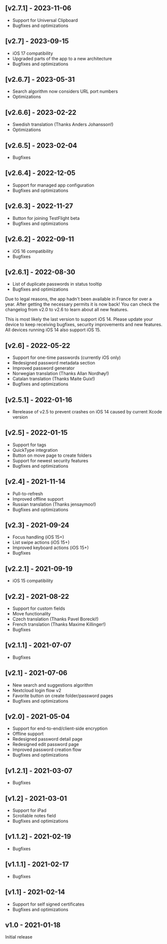 ## [v2.7.1] - 2023-11-06
- Support for Universal Clipboard
- Bugfixes and optimizations

## [v2.7] - 2023-09-15
- iOS 17 compatibility
- Upgraded parts of the app to a new architecture
- Bugfixes and optimizations

## [v2.6.7] - 2023-05-31
- Search algorithm now considers URL port numbers
- Optimizations

## [v2.6.6] - 2023-02-22
- Swedish translation (Thanks Anders Johansson!)
- Optimizations

## [v2.6.5] - 2023-02-04
- Bugfixes

## [v2.6.4] - 2022-12-05
- Support for managed app configuration
- Bugfixes and optimizations

## [v2.6.3] - 2022-11-27
- Button for joining TestFlight beta
- Bugfixes and optimizations

## [v2.6.2] - 2022-09-11
- iOS 16 compatibility
- Bugfixes

## [v2.6.1] - 2022-08-30
- List of duplicate passwords in status tooltip
- Bugfixes and optimizations

Due to legal reasons, the app hadn't been available in France for over a year. After getting the necessary permits it is now back! You can check the changelog from v2.0 to v2.6 to learn about all new features.

This is most likely the last version to support iOS 14. Please update your device to keep receiving bugfixes, security improvements and new features. All devices running iOS 14 also support iOS 15.

## [v2.6] - 2022-05-22
- Support for one-time passwords (currently iOS only)
- Redesigned password metadata section
- Improved password generator
- Norwegian translation (Thanks Allan Nordhøy!)
- Catalan translation (Thanks Maite Guix!)
- Bugfixes and optimizations

## [v2.5.1] - 2022-01-16
- Rerelease of v2.5 to prevent crashes on iOS 14 caused by current Xcode version

## [v2.5] - 2022-01-15
- Support for tags
- QuickType integration
- Button on move page to create folders
- Support for newest security features
- Bugfixes and optimizations

## [v2.4] - 2021-11-14
- Pull-to-refresh
- Improved offline support
- Russian translation (Thanks jensaymoo!)
- Bugfixes and optimizations

## [v2.3] - 2021-09-24
- Focus handling (iOS 15+)
- List swipe actions (iOS 15+)
- Improved keyboard actions (iOS 15+)
- Bugfixes

## [v2.2.1] - 2021-09-19
- iOS 15 compatibility

## [v2.2] - 2021-08-22
- Support for custom fields
- Move functionality
- Czech translation (Thanks Pavel Borecki!)
- French translation (Thanks Maxime Killinger!)
- Bugfixes

## [v2.1.1] - 2021-07-07
- Bugfixes

## [v2.1] - 2021-07-06
- New search and suggestions algorithm
- Nextcloud login flow v2
- Favorite button on create folder/password pages
- Bugfixes and optimizations

## [v2.0] - 2021-05-04
- Support for end-to-end/client-side encryption
- Offline support
- Redesigned password detail page
- Redesigned edit password page
- Improved password creation flow
- Bugfixes and optimizations

## [v1.2.1] - 2021-03-07
- Bugfixes

## [v1.2] - 2021-03-01
- Support for iPad
- Scrollable notes field
- Bugfixes and optimizations

## [v1.1.2] - 2021-02-19
- Bugfixes

## [v1.1.1] - 2021-02-17
- Bugfixes

## [v1.1] - 2021-02-14
- Support for self signed certificates
- Bugfixes and optimizations

## v1.0 - 2021-01-18
Initial release
